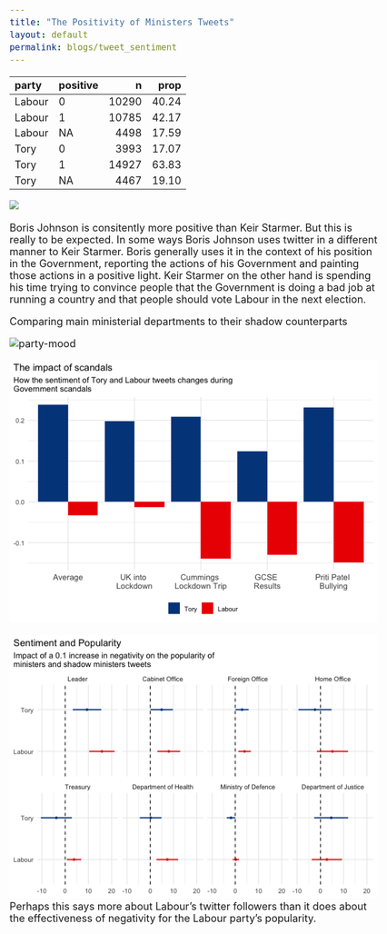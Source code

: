 ```yaml
---
title: "The Positivity of Ministers Tweets"
layout: default
permalink: blogs/tweet_sentiment
---
```


<style type="text/css">
.main-container {
  max-width: 600px;
  margin-left: auto;
  margin-right: auto;
}
body {
  font-size: 18px;
}
</style>


| party  | positive |     n |  prop |
|:-------|:---------|------:|------:|
| Labour | 0        | 10290 | 40.24 |
| Labour | 1        | 10785 | 42.17 |
| Labour | NA       |  4498 | 17.59 |
| Tory   | 0        |  3993 | 17.07 |
| Tory   | 1        | 14927 | 63.83 |
| Tory   | NA       |  4467 | 19.10 |


![]({{site.url}}/_posts/twitter_analysis_files/figure-markdown_github/b_k_plot-1.png)

Boris Johnson is consitently more positive than Keir Starmer. But this
is really to be expected. In some ways Boris Johnson uses twitter in a
different manner to Keir Starmer. Boris generally uses it in the context
of his position in the Government, reporting the actions of his
Government and painting those actions in a positive light. Keir Starmer
on the other hand is spending his time trying to convince people that
the Government is doing a bad job at running a country and that people
should vote Labour in the next election.

Comparing main ministerial departments to their shadow counterparts



![party-mood]({{site.url}}/assets/party-mood.png)



![](/_posts/twitter_analysis_files/figure-markdown_github/scandals-1.png)



![](/_posts/twitter_analysis_files/figure-markdown_github/popularity_model-1.png)
Perhaps this says more about Labour’s twitter followers than it does
about the effectiveness of negativity for the Labour party’s popularity.
<br/><br/><br/><br/>
